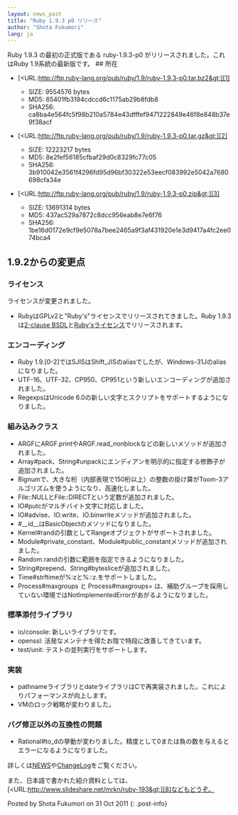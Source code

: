 ```yaml
---
layout: news_post
title: "Ruby 1.9.3 p0 リリース"
author: "Shota Fukumori"
lang: ja
---
```


 Ruby 1.9.3 の最初の正式版である ruby-1.9.3-p0 がリリースされました。これはRuby 1.9系統の最新版です。 ## 所在

* [&lt;URL:http://ftp.ruby-lang.org/pub/ruby/1.9/ruby-1.9.3-p0.tar.bz2&gt;][1]
  * SIZE: 9554576 bytes
  * MD5: 65401fb3194cdccd6c1175ab29b8fdb8
  * SHA256:
    ca8ba4e564fc5f98b210a5784e43dfffef9471222849e46f8e848b37e9f38acf

* [&lt;URL:http://ftp.ruby-lang.org/pub/ruby/1.9/ruby-1.9.3-p0.tar.gz&gt;][2]
  * SIZE: 12223217 bytes
  * MD5: 8e2fef56185cfbaf29d0c8329fc77c05
  * SHA256:
    3b910042e3561f4296fd95d96bf30322e53eecf083992e5042a7680698cfa34e

* [&lt;URL:http://ftp.ruby-lang.org/pub/ruby/1.9/ruby-1.9.3-p0.zip&gt;][3]
  * SIZE: 13691314 bytes
  * MD5: 437ac529a7872c8dcc956eab8e7e6f76
  * SHA256:
    1be16d0172e9cf9e5078a7bee2465a9f3af431920e1e3d9417a4fc2ee074bca4

## 1.9.2からの変更点

### ライセンス

ライセンスが変更されました。

* RubyはGPLv2と\"Ruby\'s\"ライセンスでリリースされてきました。Ruby 1.9.3は[2-clause
  BSDL][4]と[Ruby\'sライセンス][5]でリリースされます。

### エンコーディング

* Ruby 1.9.\[0-2\]ではSJISはShift\_JISのaliasでしたが、Windows-31Jのaliasになりました。
* UTF-16、UTF-32、CP950、CP951という新しいエンコーディングが追加されました。
* RegexpsはUnicode 6.0の新しい文字とスクリプトをサポートするようになりました。

### 組み込みクラス

* ARGFにARGF.printやARGF.read\_nonblockなどの新しいメソッドが追加されました。
* Array#pack、String#unpackにエンディアンを明示的に指定する修飾子が追加されました。
* Bignumで、大きな桁（内部表現で150桁以上）の整数の掛け算がToom-3アルゴリズムを使うようになり、高速化しました。
* File::NULLとFile::DIRECTという定数が追加されました。
* IO#putcがマルチバイト文字に対応しました。
* IO#advise、IO.write、IO.binwriteメソッドが追加されました。
* \#\_\_id\_\_はBasicObjectのメソッドになりました。
* Kernel#randの引数としてRangeオブジェクトがサポートされました。
* Module#private\_constant、Module#public\_constantメソッドが追加されました。
* Random.randの引数に範囲を指定できるようになりました。
* String#prepend、String#bytesliceが追加されました。
* Time#strftimeが%:zと%::z.をサポートしました。
* Process#maxgroups と Process#maxgroups=
  は、補助グループを採用していない環境ではNotImplementedErrorがあがるようになりました。

### 標準添付ライブラリ

* io/console: 新しいライブラリです。
* openssl: 活発なメンテナを得たお陰で特段に改善してきています。
* test/unit: テストの並列実行をサポートします。

### 実装

* pathnameライブラリとdateライブラリはCで再実装されました。これによりパフォーマンスが向上します。
* VMのロック戦略が変わりました。

### バグ修正以外の互換性の問題

* Rational#to\_dの挙動が変わりました。精度として0または負の数を与えるとエラーになるようになりました。

詳しくは[NEWS][6]や[ChangeLog][7]をご覧ください。

また、日本語で書かれた紹介資料としては、[&lt;URL:http://www.slideshare.net/mrkn/ruby-193&gt;][8]などもどうぞ。

Posted by Shota Fukumori on 31 Oct 2011
{: .post-info}



[1]: http://ftp.ruby-lang.org/pub/ruby/1.9/ruby-1.9.3-p0.tar.bz2 
[2]: http://ftp.ruby-lang.org/pub/ruby/1.9/ruby-1.9.3-p0.tar.gz 
[3]: http://ftp.ruby-lang.org/pub/ruby/1.9/ruby-1.9.3-p0.zip 
[4]: http://en.wikipedia.org/wiki/BSD_licenses#2-clause_license_.28.22Simplified_BSD_License.22_or_.22FreeBSD_License.22.29 
[5]: /en/LICENSE.txt 
[6]: http://svn.ruby-lang.org/repos/ruby/tags/v1_9_3_0/NEWS 
[7]: http://svn.ruby-lang.org/repos/ruby/tags/v1_9_3_0/ChangeLog 
[8]: http://www.slideshare.net/mrkn/ruby-193 

